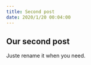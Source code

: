 ```yaml
---
title: Second post
date: 2020/1/20 00:04:00
---
```


## Our second post

Juste rename it when you need.
